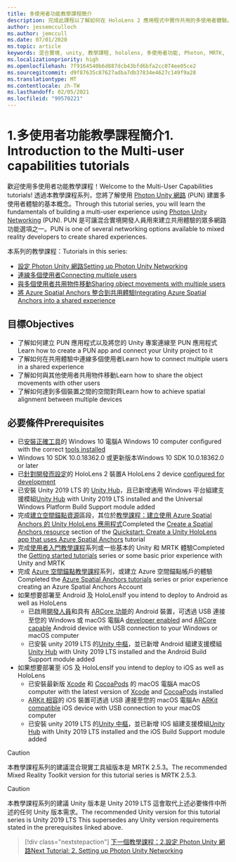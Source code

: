 ```yaml
---
title: 多使用者功能教學課程簡介
description: 完成此課程以了解如何在 HoloLens 2 應用程式中實作共用的多使用者體驗。
author: jessemcculloch
ms.author: jemccull
ms.date: 07/01/2020
ms.topic: article
keywords: 混合實境, unity, 教學課程, hololens, 多使用者功能, Photon, MRTK, 混合實境工具組, UWP, Azure 空間錨點
ms.localizationpriority: high
ms.openlocfilehash: 7f9164540b6d887dcb43bfd6bfa2cc074ee05ce2
ms.sourcegitcommit: d9f87635c87627adba7db37834e4627c149f9a28
ms.translationtype: MT
ms.contentlocale: zh-TW
ms.lasthandoff: 02/05/2021
ms.locfileid: "99570221"
---
```

# <a name="1-introduction-to-the-multi-user-capabilities-tutorials"></a><span data-ttu-id="d8a84-104">1.多使用者功能教學課程簡介</span><span class="sxs-lookup"><span data-stu-id="d8a84-104">1. Introduction to the Multi-user capabilities tutorials</span></span>

<span data-ttu-id="d8a84-105">歡迎使用多使用者功能教學課程！</span><span class="sxs-lookup"><span data-stu-id="d8a84-105">Welcome to the Multi-User Capabilities tutorials!</span></span> <span data-ttu-id="d8a84-106">透過本教學課程系列，您將了解使用 <a href="https://www.photonengine.com/PUN" target="_blank">Photon Unity 網路</a> (PUN) 建置多使用者體驗的基本概念。</span><span class="sxs-lookup"><span data-stu-id="d8a84-106">Through this tutorial series, you will learn the fundamentals of building a multi-user experience using <a href="https://www.photonengine.com/PUN" target="_blank">Photon Unity Networking</a> (PUN).</span></span> <span data-ttu-id="d8a84-107">PUN 是可讓混合實境開發人員用來建立共用體驗的眾多網路功能選項之一。</span><span class="sxs-lookup"><span data-stu-id="d8a84-107">PUN is one of several networking options available to mixed reality developers to create shared experiences.</span></span>

<span data-ttu-id="d8a84-108">本系列的教學課程：</span><span class="sxs-lookup"><span data-stu-id="d8a84-108">Tutorials in this series:</span></span>

* [<span data-ttu-id="d8a84-109">設定 Photon Unity 網路</span><span class="sxs-lookup"><span data-stu-id="d8a84-109">Setting up Photon Unity Networking</span></span>](mr-learning-sharing-02.md)
* [<span data-ttu-id="d8a84-110">連線多個使用者</span><span class="sxs-lookup"><span data-stu-id="d8a84-110">Connecting multiple users</span></span>](mr-learning-sharing-03.md)
* [<span data-ttu-id="d8a84-111">與多個使用者共用物件移動</span><span class="sxs-lookup"><span data-stu-id="d8a84-111">Sharing object movements with multiple users</span></span>](mr-learning-sharing-04.md)
* [<span data-ttu-id="d8a84-112">將 Azure Spatial Anchors 整合到共用體驗</span><span class="sxs-lookup"><span data-stu-id="d8a84-112">Integrating Azure Spatial Anchors into a shared experience</span></span>](mr-learning-sharing-05.md)

## <a name="objectives"></a><span data-ttu-id="d8a84-113">目標</span><span class="sxs-lookup"><span data-stu-id="d8a84-113">Objectives</span></span>

* <span data-ttu-id="d8a84-114">了解如何建立 PUN 應用程式以及將您的 Unity 專案連線至 PUN 應用程式</span><span class="sxs-lookup"><span data-stu-id="d8a84-114">Learn how to create a PUN app and connect your Unity project to it</span></span>
* <span data-ttu-id="d8a84-115">了解如何在共用體驗中連線多個使用者</span><span class="sxs-lookup"><span data-stu-id="d8a84-115">Learn how to connect multiple users in a shared experience</span></span>
* <span data-ttu-id="d8a84-116">了解如何與其他使用者共用物件移動</span><span class="sxs-lookup"><span data-stu-id="d8a84-116">Learn how to share the object movements with other users</span></span>
* <span data-ttu-id="d8a84-117">了解如何達到多個裝置之間的空間對齊</span><span class="sxs-lookup"><span data-stu-id="d8a84-117">Learn how to achieve spatial alignment between multiple devices</span></span>

## <a name="prerequisites"></a><span data-ttu-id="d8a84-118">必要條件</span><span class="sxs-lookup"><span data-stu-id="d8a84-118">Prerequisites</span></span>

* <span data-ttu-id="d8a84-119">已[安裝正確工具](../../install-the-tools.md)的 Windows 10 電腦</span><span class="sxs-lookup"><span data-stu-id="d8a84-119">A Windows 10 computer configured with the correct [tools installed](../../install-the-tools.md)</span></span>
* <span data-ttu-id="d8a84-120">Windows 10 SDK 10.0.18362.0 或更新版本</span><span class="sxs-lookup"><span data-stu-id="d8a84-120">Windows 10 SDK 10.0.18362.0 or later</span></span>
* <span data-ttu-id="d8a84-121">已[針對開發而設定](../../platform-capabilities-and-apis/using-visual-studio.md#enabling-developer-mode)的 HoloLens 2 裝置</span><span class="sxs-lookup"><span data-stu-id="d8a84-121">A HoloLens 2 device [configured for development](../../platform-capabilities-and-apis/using-visual-studio.md#enabling-developer-mode)</span></span>
* <span data-ttu-id="d8a84-122">已安裝 Unity 2019 LTS 的 <a href="https://docs.unity3d.com/Manual/GettingStartedInstallingHub.html" target="_blank">Unity Hub</a>，且已新增通用 Windows 平台組建支援模組</span><span class="sxs-lookup"><span data-stu-id="d8a84-122"><a href="https://docs.unity3d.com/Manual/GettingStartedInstallingHub.html" target="_blank">Unity Hub</a> with Unity 2019 LTS installed and the Universal Windows Platform Build Support module added</span></span>
* <span data-ttu-id="d8a84-123">完成[建立空間錨點資源](https://docs.microsoft.com/azure/spatial-anchors/quickstarts/get-started-unity-hololens#create-a-spatial-anchors-resource)區段，其位於[教學課程：建立使用 Azure Spatial Anchors 的 Unity HoloLens 應用程式](https://docs.microsoft.com/azure/spatial-anchors/quickstarts/get-started-unity-hololens)</span><span class="sxs-lookup"><span data-stu-id="d8a84-123">Completed the [Create a Spatial Anchors resource](https://docs.microsoft.com/azure/spatial-anchors/quickstarts/get-started-unity-hololens#create-a-spatial-anchors-resource) section of the [Quickstart: Create a Unity HoloLens app that uses Azure Spatial Anchors](https://docs.microsoft.com/azure/spatial-anchors/quickstarts/get-started-unity-hololens) tutorial</span></span>
* <span data-ttu-id="d8a84-124">完成[使用者入門教學課程](mr-learning-base-01.md)系列或一些基本的 Unity 和 MRTK 體驗</span><span class="sxs-lookup"><span data-stu-id="d8a84-124">Completed the [Getting started tutorials](mr-learning-base-01.md) series or some basic prior experience with Unity and MRTK</span></span>
* <span data-ttu-id="d8a84-125">完成 [Azure 空間錨點教學課程](mr-learning-asa-01.md)系列，或建立 Azure 空間錨點帳戶的體驗</span><span class="sxs-lookup"><span data-stu-id="d8a84-125">Completed the [Azure Spatial Anchors tutorials](mr-learning-asa-01.md) series or prior experience creating an Azure Spatial Anchors Account</span></span>
* <span data-ttu-id="d8a84-126">如果想要部署至 Android 及 HoloLens</span><span class="sxs-lookup"><span data-stu-id="d8a84-126">If you intend to deploy to Android as well as HoloLens</span></span>
  * <span data-ttu-id="d8a84-127">已啟用<a href="https://developer.android.com/studio/debug/dev-options" target="_blank">開發人員</a>和具有 <a href="https://developers.google.com/ar/discover/supported-devices" target="_blank">ARCore 功能</a>的 Android 裝置，可透過 USB 連接至您的 Windows 或 macOS 電腦</span><span class="sxs-lookup"><span data-stu-id="d8a84-127">A <a href="https://developer.android.com/studio/debug/dev-options" target="_blank">developer enabled</a> and <a href="https://developers.google.com/ar/discover/supported-devices" target="_blank">ARCore capable</a> Android device with USB connection to your Windows or macOS computer</span></span>
  * <span data-ttu-id="d8a84-128">已安裝 unity 2019 LTS 的<a href="https://docs.unity3d.com/Manual/GettingStartedInstallingHub.html" target="_blank">Unity 中樞</a>，並已新增 Android 組建支援模組</span><span class="sxs-lookup"><span data-stu-id="d8a84-128"><a href="https://docs.unity3d.com/Manual/GettingStartedInstallingHub.html" target="_blank">Unity Hub</a> with Unity 2019 LTS installed and the Android Build Support module added</span></span>
* <span data-ttu-id="d8a84-129">如果想要部署至 iOS 及 HoloLens</span><span class="sxs-lookup"><span data-stu-id="d8a84-129">If you intend to deploy to iOS as well as HoloLens</span></span>
  * <span data-ttu-id="d8a84-130">已安裝最新版 <a href="https://geo.itunes.apple.com/us/app/xcode/id497799835?mt=12" target="_blank">Xcode</a> 和 <a href="https://cocoapods.org" target="_blank">CocoaPods</a> 的 macOS 電腦</span><span class="sxs-lookup"><span data-stu-id="d8a84-130">A macOS computer with the latest version of <a href="https://geo.itunes.apple.com/us/app/xcode/id497799835?mt=12" target="_blank">Xcode</a> and <a href="https://cocoapods.org" target="_blank">CocoaPods</a> installed</span></span>
  * <span data-ttu-id="d8a84-131"><a href="https://developer.apple.com/documentation/arkit/verifying_device_support_and_user_permission" target="_blank">ARKit 相容</a>的 iOS 裝置可透過 USB 連接至您的 macOS 電腦</span><span class="sxs-lookup"><span data-stu-id="d8a84-131">An <a href="https://developer.apple.com/documentation/arkit/verifying_device_support_and_user_permission" target="_blank">ARKit compatible</a> iOS device with USB connection to your macOS computer</span></span>
  * <span data-ttu-id="d8a84-132">已安裝 unity 2019 LTS 的<a href="https://docs.unity3d.com/Manual/GettingStartedInstallingHub.html" target="_blank">Unity 中樞</a>，並已新增 IOS 組建支援模組</span><span class="sxs-lookup"><span data-stu-id="d8a84-132"><a href="https://docs.unity3d.com/Manual/GettingStartedInstallingHub.html" target="_blank">Unity Hub</a> with Unity 2019 LTS installed and the iOS Build Support module added</span></span>

> [!CAUTION]
> <span data-ttu-id="d8a84-133">本教學課程系列的建議混合現實工具組版本是 MRTK 2.5.3。</span><span class="sxs-lookup"><span data-stu-id="d8a84-133">The recommended Mixed Reality Toolkit version for this tutorial series is MRTK 2.5.3.</span></span>

> [!CAUTION]
> <span data-ttu-id="d8a84-134">本教學課程系列的建議 Unity 版本是 Unity 2019 LTS 這會取代上述必要條件中所述的任何 Unity 版本需求。</span><span class="sxs-lookup"><span data-stu-id="d8a84-134">The recommended Unity version for this tutorial series is Unity 2019 LTS This supersedes any Unity version requirements stated in the prerequisites linked above.</span></span>

> [!div class="nextstepaction"]
> [<span data-ttu-id="d8a84-135">下一個教學課程：2.設定 Photon Unity 網路</span><span class="sxs-lookup"><span data-stu-id="d8a84-135">Next Tutorial: 2. Setting up Photon Unity Networking</span></span>](mr-learning-sharing-02.md)
